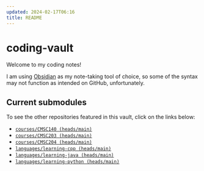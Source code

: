 ```yaml
---
updated: 2024-02-17T06:16
title: README
---
```

# coding-vault
Welcome to my coding notes!

I am using [Obsidian](https://obsidian.md/) as my note-taking tool of choice, so some of the syntax may not function as intended on GitHub, unfortunately.


## Current submodules
To see the other repositories featured in this vault, click on the links below:
- [`courses/CMSC140 (heads/main)`](https://github.com/nick-nugat/CMSC140)
- [`courses/CMSC203 (heads/main)`](https://github.com/nick-nugat/CMSC203)
- [`courses/CMSC204 (heads/main)`](https://github.com/nick-nugat/CMSC204)
- [`languages/learning-cpp (heads/main)`](https://github.com/nick-nugat/learning-cpp)
- [`languages/learning-java (heads/main)`](https://github.com/nick-nugat/learning-java)
- [`languages/learning-python (heads/main)`](https://github.com/nick-nugat/learning-python)
